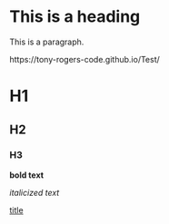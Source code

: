 
<!DOCTYPE html>
<html>
<head>
<link rel="stylesheet" href="mystyle.css">
</head>
<body>
<h1>This is a heading</h1>
<p>This is a paragraph.</p>
  https://tony-rogers-code.github.io/Test/
  
# H1
## H2
### H3  
  
  **bold text**
  
  *italicized text*
  
  [title](https://www.example.com)
  
  
  
</body>
</html>
